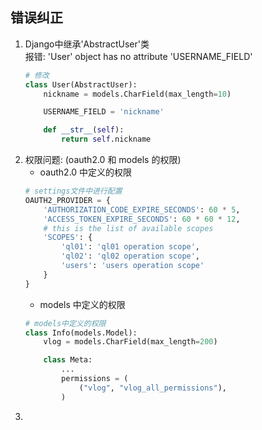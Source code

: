 ## 错误纠正

1. Django中继承'AbstractUser'类 <br/>
  报错: 'User' object has no attribute 'USERNAME_FIELD'
    ```python
    # 修改
    class User(AbstractUser):
        nickname = models.CharField(max_length=10)

        USERNAME_FIELD = 'nickname'

        def __str__(self):
            return self.nickname
    ```
2. 权限问题: (oauth2.0 和 models 的权限)
    - oauth2.0 中定义的权限
    ```python
    # settings文件中进行配置
    OAUTH2_PROVIDER = {
        'AUTHORIZATION_CODE_EXPIRE_SECONDS': 60 * 5,
        'ACCESS_TOKEN_EXPIRE_SECONDS': 60 * 60 * 12,
        # this is the list of available scopes
        'SCOPES': {
            'ql01': 'ql01 operation scope',
            'ql02': 'ql02 operation scope',
            'users': 'users operation scope'
        }
    }
    ```
    - models 中定义的权限
    ```python
    # models中定义的权限
    class Info(models.Model):
        vlog = models.CharField(max_length=200)

        class Meta:
            ...
            permissions = (
                ("vlog", "vlog_all_permissions"),
            )
    ```
3. 
